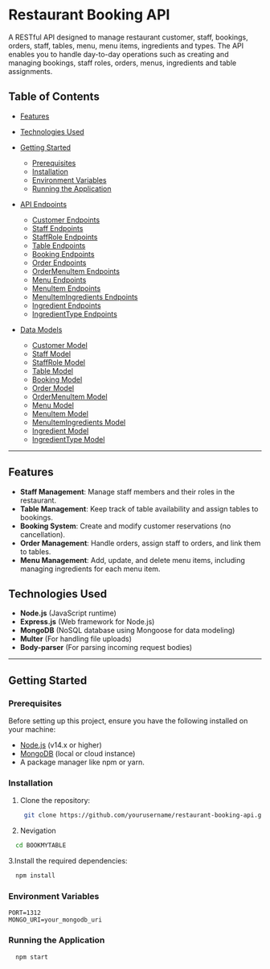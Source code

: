 # Restaurant Booking API

A RESTful API designed to manage restaurant customer, staff,  bookings, orders, staff, tables, menu, menu items, ingredients and types. The API enables you to handle day-to-day 
operations such as creating and managing bookings, staff roles, orders, menus, ingredients and table assignments.

## Table of Contents

- [Features](#features)
- [Technologies Used](#technologies-used)
- [Getting Started](#getting-started)
  - [Prerequisites](#prerequisites)
  - [Installation](#installation)
  - [Environment Variables](#environment-variables)
  - [Running the Application](#running-the-application)
- [API Endpoints](#api-endpoints)
  - [Customer Endpoints](#customer-endpoints)
  - [Staff Endpoints](#staff-endpoints)
  - [StaffRole Endpoints](#staffRole-endpoints)
  - [Table Endpoints](#table-endpoints)
  - [Booking Endpoints](#booking-endpoints)
  - [Order Endpoints](#order-endpoints)
  - [OrderMenuItem Endpoints](#orderMenuItem-endpoints)
  - [Menu Endpoints](#menu-endpoints)
  - [MenuItem Endpoints](#menuItem-endpoints)
  - [MenuItemIngredients Endpoints](#menuItemIngredients-endpoints)
  - [Ingredient Endpoints](#ingredient-endpoints)
  - [IngredientType Endpoints](#ingredientType-endpoints)


- [Data Models](#data-models)
  - [Customer Model](#customer-model)
  - [Staff Model](#staff-model)
  - [StaffRole Model](#staffRole-model)
  - [Table Model](#table-model)
  - [Booking Model](#booking-model)
  - [Order Model](#order-model)
  - [OrderMenuItem Model](#orderMenuItem-model)
  - [Menu Model](#menu-model)
  - [MenuItem Model](#menuItem-model)
  - [MenuItemIngredients Model](#menuItemIngredients-model)
  - [Ingredient Model](#ingredient-model)
  - [IngredientType Model](#ingredientType-model)

---

## Features

- **Staff Management**: Manage staff members and their roles in the restaurant.
- **Table Management**: Keep track of table availability and assign tables to bookings.
- **Booking System**: Create and modify customer reservations (no cancellation).
- **Order Management**: Handle orders, assign staff to orders, and link them to tables.
- **Menu Management**: Add, update, and delete menu items, including managing ingredients for each menu item.

## Technologies Used

- **Node.js** (JavaScript runtime)
- **Express.js** (Web framework for Node.js)
- **MongoDB** (NoSQL database using Mongoose for data modeling)
- **Multer** (For handling file uploads)
- **Body-parser** (For parsing incoming request bodies)

---

## Getting Started

### Prerequisites

Before setting up this project, ensure you have the following installed on your machine:

- [Node.js](https://nodejs.org/en/) (v14.x or higher)
- [MongoDB](https://www.mongodb.com/) (local or cloud instance)
- A package manager like npm or yarn.

### Installation

1. Clone the repository:

   ```bash
    git clone https://github.com/yourusername/restaurant-booking-api.git
   
2. Nevigation

  ```bash
    cd BOOKMYTABLE
  ```

3.Install the required dependencies:

  ```bash
    npm install
  ```

### Environment Variables

    PORT=1312
    MONGO_URI=your_mongodb_uri

### Running the Application

```bash
  npm start

